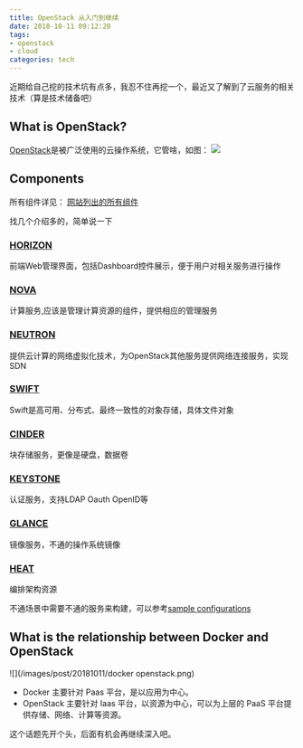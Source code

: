 ```yaml
---
title: OpenStack 从入门到继续
date: 2018-10-11 09:12:20
tags: 
- openstack 
- cloud
categories: tech
---
```

近期给自己挖的技术坑有点多，我忍不住再挖一个，最近又了解到了云服务的相关技术（算是技术储备吧）

## What is OpenStack?
[OpenStack](https://www.openstack.org)是被广泛使用的云操作系统，它管啥，如图：
![](https://www.openstack.org/software/images/map/openstack-map-v20180601.svg)

<!-- more -->

## Components

所有组件详见：
[网站列出的所有组件](https://www.openstack.org/software/project-navigator/openstack-components#operations-services)

找几个介绍多的，简单说一下

### [HORIZON](https://www.openstack.org/software/releases/rocky/components/horizon)
前端Web管理界面，包括Dashboard控件展示，便于用户对相关服务进行操作

### [NOVA](https://www.openstack.org/software/releases/rocky/components/nova)
计算服务,应该是管理计算资源的组件，提供相应的管理服务

### [NEUTRON](https://www.openstack.org/software/releases/rocky/components/neutron) 
提供云计算的网络虚拟化技术，为OpenStack其他服务提供网络连接服务，实现SDN

### [SWIFT](https://www.openstack.org/software/releases/rocky/components/swift)
Swift是高可用、分布式、最终一致性的对象存储，具体文件对象

### [CINDER](https://www.openstack.org/software/releases/rocky/components/cinder)
块存储服务，更像是硬盘，数据卷

### [KEYSTONE](https://www.openstack.org/software/releases/rocky/components/keystone)
认证服务，支持LDAP Oauth OpenID等

### [GLANCE](https://www.openstack.org/software/releases/rocky/components/glance)
镜像服务，不通的操作系统镜像

### [HEAT](https://www.openstack.org/software/releases/rocky/components/heat)
编排架构资源

不通场景中需要不通的服务来构建，可以参考[sample configurations](https://www.openstack.org/software/sample-configs)

## What is the relationship between Docker and OpenStack
![](/images/post/20181011/docker openstack.png)
- Docker 主要针对 Paas 平台，是以应用为中心。
- OpenStack 主要针对 Iaas 平台，以资源为中心，可以为上层的 PaaS 平台提供存储、网络、计算等资源。

这个话题先开个头，后面有机会再继续深入吧。
